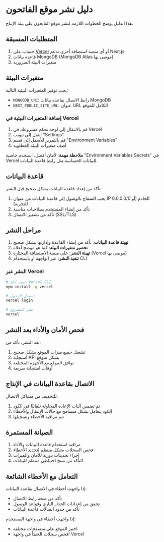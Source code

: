 # دليل نشر موقع الفاتحون

هذا الدليل يوضح الخطوات اللازمة لنشر موقع الفاتحون على بيئة الإنتاج.

## المتطلبات المسبقة

1. حساب على [Vercel](https://vercel.com) أو أي منصة استضافة أخرى تدعم Next.js
2. قاعدة بيانات MongoDB (MongoDB Atlas موصى بها)
3. متغيرات البيئة الضرورية

## متغيرات البيئة

يجب توفير المتغيرات البيئية التالية:

- `MONGODB_URI`: رابط الاتصال بقاعدة بيانات MongoDB
- `NEXT_PUBLIC_SITE_URL`: عنوان URL الكامل للموقع

### إضافة المتغيرات البيئية في Vercel

1. قم بالانتقال إلى لوحة تحكم مشروعك في Vercel
2. انتقل إلى تبويب "Settings"
3. قم بالتمرير للأسفل إلى قسم "Environment Variables"
4. أضف متغيرات البيئة المطلوبة

**ملاحظة مهمة**: لأمان أفضل، استخدم خاصية "Environment Variables Secrets" في Vercel للبيانات الحساسة مثل رابط قاعدة البيانات.

## قاعدة البيانات

تأكد من إعداد قاعدة البيانات بشكل صحيح قبل النشر:

1. يجب السماح بالوصول إلى قاعدة البيانات من عنوان IP الخادم (أو 0.0.0.0/0 للتجربة)
2. تأكد من إنشاء المستخدم بصلاحيات مناسبة
3. تأكد من تشفير الاتصال (SSL/TLS)

## مراحل النشر

1. **تهيئة قاعدة البيانات**: تأكد من إنشاء القاعدة وإدارتها بشكل صحيح
2. **تحضير متغيرات البيئة**: كما هو موضح أعلاه
3. **تهيئة النشر**: على منصة الاستضافة المختارة (Vercel موصى بها)
4. **تنفيذ النشر**: عبر الواجهة أو باستخدام CLI

### النشر عبر Vercel

```bash
# تثبيت أداة Vercel CLI
npm install -g vercel

# تسجيل الدخول
vercel login

# نشر المشروع
vercel
```

## فحص الأمان والأداء بعد النشر

بعد النشر، تأكد من:

1. تشغيل جميع ميزات الموقع بشكل صحيح
2. استجابة API بشكل متوقع
3. توافق الموقع مع الأجهزة المختلفة
4. أوقات استجابة سريعة

## الاتصال بقاعدة البيانات في الإنتاج

للتخفيف من مشاكل الاتصال:

1. تم تضمين آليات الإعادة المحاولة تلقائيًا في الكود
2. الكود يتعامل بشكل متسامح مع حالات الإنتقال والأخطاء
3. تتم مراقبة الأخطاء وتسجيلها

## الصيانة المستمرة

1. مراقبة استخدام قاعدة البيانات والأداء
2. فحص السجلات بشكل منتظم لتحديد الأخطاء
3. إجراء تحديثات دورية للأمان والميزات
4. التأكد من نسخ احتياطي منتظم للبيانات

## التعامل مع الأخطاء الشائعة

إذا واجهت أخطاء في الاتصال بقاعدة البيانات:
- تأكد من صحة رابط الاتصال
- تحقق من إعدادات الجدار الناري وقواعد الوصول
- تأكد من حدود اتصالات قاعدة البيانات

إذا واجهت أخطاء في واجهة المستخدم:
- اختبر الموقع على متصفحات مختلفة
- افحص سجلات الخطأ في واجهة Vercel 